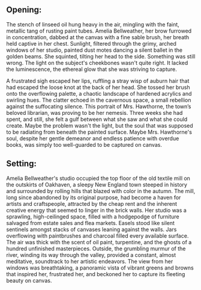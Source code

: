 ## Opening:

The stench of linseed oil hung heavy in the air, mingling with the faint, metallic tang of rusting paint tubes. Amelia Bellweather, her brow furrowed in concentration, dabbed at the canvas with a fine sable brush, her breath held captive in her chest. Sunlight, filtered through the grimy, arched windows of her studio, painted dust motes dancing a silent ballet in the golden beams. She squinted, tilting her head to the side. Something was still wrong. The light on the subject's cheekbones wasn't quite right. It lacked the luminescence, the ethereal glow that she was striving to capture. 

A frustrated sigh escaped her lips, ruffling a stray wisp of auburn hair that had escaped the loose knot at the back of her head. She tossed her brush onto the overflowing palette, a chaotic landscape of hardened acrylics and swirling hues. The clatter echoed in the cavernous space, a small rebellion against the suffocating silence. This portrait of Mrs. Hawthorne, the town’s beloved librarian, was proving to be her nemesis. Three weeks she had spent, and still, she felt a gulf between what she saw and what she could create. Maybe the problem wasn't the light, but the soul that was supposed to be radiating from beneath the painted surface. Maybe Mrs. Hawthorne's soul, despite her gentle demeanor and endless patience with overdue books, was simply too well-guarded to be captured on canvas.

## Setting:

Amelia Bellweather's studio occupied the top floor of the old textile mill on the outskirts of Oakhaven, a sleepy New England town steeped in history and surrounded by rolling hills that blazed with color in the autumn. The mill, long since abandoned by its original purpose, had become a haven for artists and craftspeople, attracted by the cheap rent and the inherent creative energy that seemed to linger in the brick walls. Her studio was a sprawling, high-ceilinged space, filled with a hodgepodge of furniture salvaged from estate sales and flea markets. Easels stood like silent sentinels amongst stacks of canvases leaning against the walls. Jars overflowing with paintbrushes and charcoal filled every available surface. The air was thick with the scent of oil paint, turpentine, and the ghosts of a hundred unfinished masterpieces. Outside, the grumbling murmur of the river, winding its way through the valley, provided a constant, almost meditative, soundtrack to her artistic endeavors. The view from her windows was breathtaking, a panoramic vista of vibrant greens and browns that inspired her, frustrated her, and beckoned her to capture its fleeting beauty on canvas.
